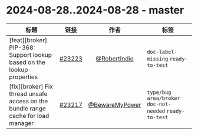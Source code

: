 # 2024-08-28..2024-08-28 - master
| 标题 | 链接 | 作者 | 标签 |
| - | :--: | :--: | - |
| [feat][broker] PIP-368: Support lookup based on the lookup properties | [#23223](https://github.com/apache/pulsar/pull/23223) | [@RobertIndie](https://github.com/RobertIndie) | `doc-label-missing` `ready-to-test`  | 
| [fix][broker] Fix thread unsafe access on the bundle range cache for load manager | [#23217](https://github.com/apache/pulsar/pull/23217) | [@BewareMyPower](https://github.com/BewareMyPower) | `type/bug` `area/broker` `doc-not-needed` `ready-to-test`  | 
